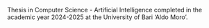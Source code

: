 Thesis in Computer Science - Artificial Intelligence completed in the academic year 2024-2025 at the University of Bari ‘Aldo Moro’.
